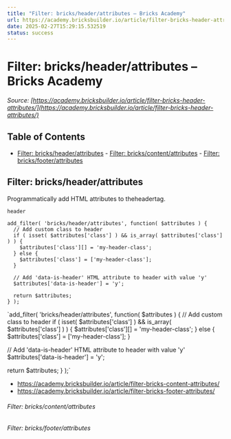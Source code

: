 ```yaml
---
title: "Filter: bricks/header/attributes – Bricks Academy"
url: https://academy.bricksbuilder.io/article/filter-bricks-header-attributes/
date: 2025-02-27T15:29:15.532519
status: success
---
```


# Filter: bricks/header/attributes – Bricks Academy

*Source: [https://academy.bricksbuilder.io/article/filter-bricks-header-attributes/](https://academy.bricksbuilder.io/article/filter-bricks-header-attributes/)*

## Table of Contents

- [Filter: bricks/header/attributes](#filter-bricksheaderattributes)
        - [Filter: bricks/content/attributes](#filter-brickscontentattributes)
        - [Filter: bricks/footer/attributes](#filter-bricksfooterattributes)

## Filter: bricks/header/attributes

Programmatically add HTML attributes to theheadertag.

`header`

```
add_filter( 'bricks/header/attributes', function( $attributes ) {
  // Add custom class to header
  if ( isset( $attributes['class'] ) && is_array( $attributes['class'] ) ) { 
    $attributes['class'][] = 'my-header-class';
  } else {
    $attributes['class'] = ['my-header-class'];
  }

  // Add 'data-is-header' HTML attribute to header with value 'y'
  $attributes['data-is-header'] = 'y';

  return $attributes;
} );
```

`add_filter( 'bricks/header/attributes', function( $attributes ) {
  // Add custom class to header
  if ( isset( $attributes['class'] ) && is_array( $attributes['class'] ) ) { 
    $attributes['class'][] = 'my-header-class';
  } else {
    $attributes['class'] = ['my-header-class'];
  }

  // Add 'data-is-header' HTML attribute to header with value 'y'
  $attributes['data-is-header'] = 'y';

  return $attributes;
} );`

- https://academy.bricksbuilder.io/article/filter-bricks-content-attributes/
- https://academy.bricksbuilder.io/article/filter-bricks-footer-attributes/

###### Filter: bricks/content/attributes

###### Filter: bricks/footer/attributes

